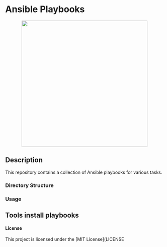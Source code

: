 # Ansible Playbooks

<p align="center">
<img src=https://tel4vn.edu.vn/uploads/2020/07/ANSIBLE-01-2048x1177.jpg width="400px">
</p>

## Description
This repository contains a collection of Ansible playbooks for various tasks.
### Directory Structure
### Usage
## Tools install playbooks
#### License
This project is licensed under the [MIT License](LICENSE

